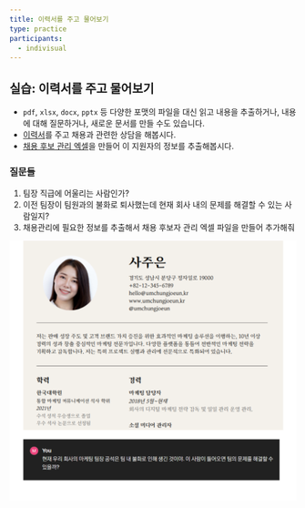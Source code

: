 ```yaml
---
title: 이력서를 주고 물어보기
type: practice
participants:
  - indivisual
---
```

## 실습: 이력서를 주고 물어보기

- `pdf`, `xlsx`, `docx`, `pptx` 등 다양한 포맷의 파일을 대신 읽고 내용을 추출하거나, 내용에 대해 질문하거나, 새로운 문서를 만들 수도 있습니다.
- [이력서](https://drive.google.com/file/d/1FJIWRPcwwHpIYGC1BUNL9PyM982O3cyn/view?usp=drive_link)를 주고 채용과 관련한 상담을 해봅시다.
- [채용 후보 관리 엑셀](https://chat.openai.com/share/3ece436c-e7d3-4123-8974-5a2bd4af6caf)을 만들어 이 지원자의 정보를 추출해봅시다.

### 질문들

1. 팀장 직급에 어울리는 사람인가?
2. 이전 팀장이 팀원과의 불화로 퇴사했는데 현재 회사 내의 문제를 해결할 수 있는 사람일지?
3. 채용관리에 필요한 정보를 추출해서 채용 후보자 관리 엑셀 파일을 만들어 추가해줘

![](../attachments/chatgpt-read_resume.png)
